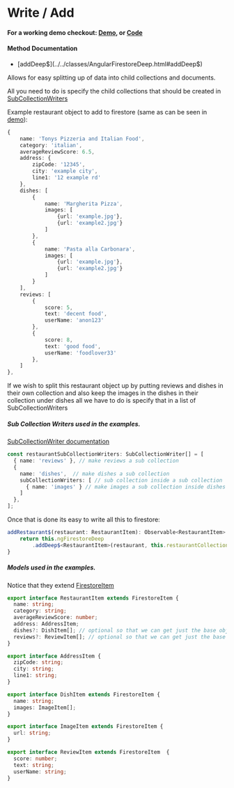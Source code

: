 # Write / Add

#### For a working demo checkout: [Demo](../../../demo), or [Code](https://github.com/Tylder/angularfirestore-deep)

#### Method Documentation

- [addDeep$](../../classes/AngularFirestoreDeep.html#addDeep$)

Allows for easy splitting up of data into child collections and documents.

All you need to do is specify the child collections that should be created in [SubCollectionWriters](../../interfaces/SubCollectionWriter.html)

Example restaurant object to add to firestore (same as can be seen in [demo](https://angularfirestore-deep.web.app/demo/)):
```typescript
{
    name: 'Tonys Pizzeria and Italian Food',
    category: 'italian',
    averageReviewScore: 6.5,
    address: {
        zipCode: '12345',
        city: 'example city',
        line1: '12 example rd'
    },
    dishes: [
        {
            name: 'Margherita Pizza',
            images: [
                {url: 'example.jpg'},
                {url: 'example2.jpg'}
            ]
        },
        {
            name: 'Pasta alla Carbonara',
            images: [
                {url: 'example.jpg'},
                {url: 'example2.jpg'}
            ]
        }
    ],
    reviews: [
        {
            score: 5,
            text: 'decent food',
            userName: 'anon123'
        },
        {
            score: 8,
            text: 'good food',
            userName: 'foodlover33'
        },
    ]
},
```

If we wish to split this restaurant object up by putting reviews and dishes in their own collection and also keep the images 
in the dishes in their collection under dishes all we have to do is specify that in a list of SubCollectionWriters

#####  Sub Collection Writers used in the examples.

[SubCollectionWriter documentation](../../interfaces/SubCollectionWriter.html)

```typescript
const restaurantSubCollectionWriters: SubCollectionWriter[] = [
  { name: 'reviews' }, // make reviews a sub collection
  {
    name: 'dishes',  // make dishes a sub collection
    subCollectionWriters: [ // sub collection inside a sub collection
      { name: 'images' } // make images a sub collection inside dishes
    ]
  },
];
```

Once that is done its easy to write all this to firestore: 
```typescript
addRestaurant$(restaurant: RestaurantItem): Observable<RestaurantItem> {
    return this.ngFirestoreDeep
        .addDeep$<RestaurantItem>(restaurant, this.restaurantCollectionFs, restaurantSubCollectionWriters, true, restaurant.name);
}
```

##### Models used in the examples.
Notice that they extend [FirestoreItem](../../interfaces/FirestoreItem.html)

```typescript
export interface RestaurantItem extends FirestoreItem {
  name: string;
  category: string;
  averageReviewScore: number;
  address: AddressItem;
  dishes?: DishItem[]; // optional so that we can get just the base object to display in a list
  reviews?: ReviewItem[]; // optional so that we can get just the base object to display in a list
}

export interface AddressItem {
  zipCode: string;
  city: string;
  line1: string;
}

export interface DishItem extends FirestoreItem {
  name: string;
  images: ImageItem[];
}

export interface ImageItem extends FirestoreItem {
  url: string;
}

export interface ReviewItem extends FirestoreItem  {
  score: number;
  text: string;
  userName: string;
}
```
